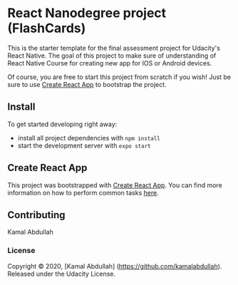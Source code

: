 # React Nanodegree project (FlashCards)

This is the starter template for the final assessment project for Udacity's React Native. The goal of this project to  make sure of understanding of React Native Course for creating new app for IOS or Android devices.

Of course, you are free to start this project from scratch if you wish! Just be sure to use [Create React App](https://github.com/facebookincubator/create-react-app) to bootstrap the project.



## Install

To get started developing right away:

* install all project dependencies with `npm install`
* start the development server with `expo start`

## Create React App

This project was bootstrapped with [Create React App](https://github.com/facebookincubator/create-react-app). You can find more information on how to perform common tasks [here](https://github.com/facebookincubator/create-react-app/blob/master/packages/react-scripts/template/README.md).

## Contributing

Kamal Abdullah 

### License
Copyright © 2020, [Kamal Abdullah] (https://github.com/kamalabdullah). Released under the Udacity License.
